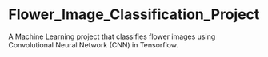 # Flower_Image_Classification_Project
A Machine Learning project that classifies flower images using Convolutional Neural Network (CNN) in Tensorflow.
